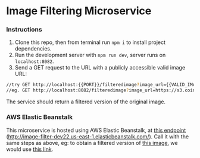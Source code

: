 # Image Filtering Microservice

### Instructions

1. Clone this repo, then from terminal run `npm i` to install project dependencies.
2. Run the development server with `npm run dev`, server runs on `localhost:8082`.
3. Send a GET request to the URL with a publicly accessible valid image URL:
```bash
//try GET http://localhost:{{PORT}}/filteredimage?image_url={{VALID_IMAGE_URL}}
//eg. GET http://localhost:8082/filteredimage?image_url=https://s3.cointelegraph.com/storage/uploads/view/bad02e8b57a64d349aa5eec318298b4b.png
```
The service should return a filtered version of the original image.

### AWS Elastic Beanstalk

This microservice is hosted using AWS Elastic Beanstalk, at [this endpoint](http://image-filter-dev22.us-east-1.elasticbeanstalk.com/) (http://image-filter-dev22.us-east-1.elasticbeanstalk.com/). Call it with the same steps as above, eg: to obtain a filtered version of [this image](https://s3.cointelegraph.com/storage/uploads/view/bad02e8b57a64d349aa5eec318298b4b.png), we would use [this link](http://image-filter-dev22.us-east-1.elasticbeanstalk.com/filteredimage?image_url=https://s3.cointelegraph.com/storage/uploads/view/bad02e8b57a64d349aa5eec318298b4b.png).


